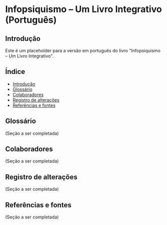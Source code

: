 # Infopsiquismo – Um Livro Integrativo (Português)

## Introdução

Este é um placeholder para a versão em português do livro "Infopsiquismo – Um Livro Integrativo".

## Índice

- [Introdução](#introducao)
- [Glossário](#glossario)
- [Colaboradores](#colaboradores)
- [Registro de alterações](#registro-de-alteracoes)
- [Referências e fontes](#referencias-e-fontes)

## Glossário

(Seção a ser completada)

## Colaboradores

(Seção a ser completada)

## Registro de alterações

(Seção a ser completada)

## Referências e fontes

(Seção a ser completada)
